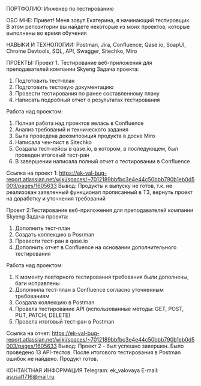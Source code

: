 ПОРТФОЛИО: Инженер по тестированию

ОБО МНЕ: Привет! Меня зовут Екатерина, я начинающий тестировщик. В этом репозитории вы найдете некоторые из моих проектов, которые выполнены во время обучения

НАВЫКИ И ТЕХНОЛОГИИ: Postman, Jira, Confluence, Qase.io, SoapUI, Chrome Devtools, SQL, API, Swagger, Sitechko, Miro

ПРОЕКТЫ: 
Проект 1. Тестирование веб-приложения для преподавателей компании Skyeng
Задача проекта:
1. Подготовить тест-план
2. Подготовить тестовую документацию
3. Провести тестирования по ранее составленному плану
4. Написать подробный отчет о результатах тестирования

Работа над проектом:
1. Полная работа над проектов велась в Confluence
2. Анализ требований и технического задания
3. Была проведена декомпозиция продукта в доске Miro
4. Написала чек-лист в Sitechko
5. Создала тест-кейсы в qase.io, в котором, в последующем, был проведен итоговый тест-ран
6. В завершении написала полный отчет о тестировании в Confluence

Ссылка на проект 1: https://ek-val-bug-report.atlassian.net/wiki/spaces/~7012189bbfbc3e4e44c50bbb790b1eb0d5003/pages/1605633
Вывод: Продукты к выпуску не готов, т.к. не реализован заявленный функционал прописанный в ТЗ, вернуть проект на доработку и уточнения требований

Проект 2:Тестирование веб-приложения для преподавателей компании Skyeng
Задача проекта:
1. Дополнить тест-план
2. Создать коллекцию в Posrman
3. Провести тест-ран в qase.io
4. Дополнить отчет в Confluence на основании дополнительного тестирования

Работа над проектом:
1. К моменту повторного тестирования требования были дополнены, баги исправлены
2. Дополнила тест-план в Confluence согласно уточненным требованиям
3. Создала коллекцию в Postman
4. Провела тестирование API (использованные методы: GET, POST, PUT, PATCH, DELETE)
5. Провела итоговый тест-ран в Postman
   
Ссылка на отчет: https://ek-val-bug-report.atlassian.net/wiki/spaces/~7012189bbfbc3e4e44c50bbb790b1eb0d5003/pages/1605633
Вывод: Проект 2 - был успешно завершен. Было проведено 13 API-тестов. После итогового тестирования в Postman ошибок не найдено. Продукт готов.

КОНТАКТНАЯ ИНФОРМАЦИЯ
Telegram: ek_valovaya
E-mail: asusal1716@mail.ru
